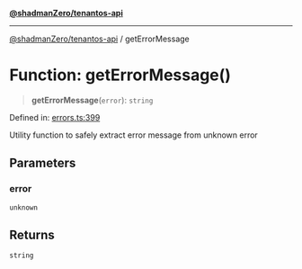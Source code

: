 [**@shadmanZero/tenantos-api**](../README.md)

***

[@shadmanZero/tenantos-api](../globals.md) / getErrorMessage

# Function: getErrorMessage()

> **getErrorMessage**(`error`): `string`

Defined in: [errors.ts:399](https://github.com/shadmanZero/tenantos-api/blob/507575e6d82ab5e3b8a10f708778a3645f250cd6/src/errors.ts#L399)

Utility function to safely extract error message from unknown error

## Parameters

### error

`unknown`

## Returns

`string`
